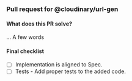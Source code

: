 ### Pull request for @cloudinary/url-gen


#### What does this PR solve?
... A few words


#### Final checklist
- [ ] Implementation is aligned to Spec.
- [ ] Tests - Add proper tests to the added code.
